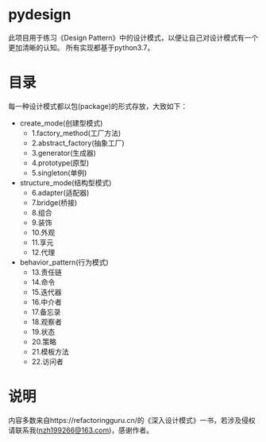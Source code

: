 # pydesign
此项目用于练习《Design Pattern》中的设计模式，以便让自己对设计模式有一个更加清晰的认知。
所有实现都基于python3.7。

# 目录
每一种设计模式都以包(package)的形式存放，大致如下：
- create_mode(创建型模式)
    - 1.factory_method(工厂方法)
    - 2.abstract_factory(抽象工厂)
    - 3.generator(生成器)
    - 4.prototype(原型)
    - 5.singleton(单例)
- structure_mode(结构型模式)
    - 6.adapter(适配器)
    - 7.bridge(桥接)
    - 8.组合
    - 9.装饰
    - 10.外观
    - 11.享元
    - 12.代理
- behavior_pattern(行为模式)
    - 13.责任链
    - 14.命令
    - 15.迭代器
    - 16.中介者
    - 17.备忘录
    - 18.观察者
    - 19.状态
    - 20.策略
    - 21.模板方法
    - 22.访问者

# 说明
内容多数来自https://refactoringguru.cn/的《深入设计模式》一书，若涉及侵权请联系我(nzh199266@163.com)，感谢作者。